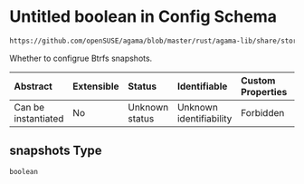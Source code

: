 # Untitled boolean in Config Schema

```txt
https://github.com/openSUSE/agama/blob/master/rust/agama-lib/share/storage.schema.json#/$defs/filesystemTypeBtrfs/properties/btrfs/properties/snapshots
```

Whether to configrue Btrfs snapshots.

| Abstract            | Extensible | Status         | Identifiable            | Custom Properties | Additional Properties | Access Restrictions | Defined In                                                          |
| :------------------ | :--------- | :------------- | :---------------------- | :---------------- | :-------------------- | :------------------ | :------------------------------------------------------------------ |
| Can be instantiated | No         | Unknown status | Unknown identifiability | Forbidden         | Allowed               | none                | [storage.schema.json\*](storage.schema.json "open original schema") |

## snapshots Type

`boolean`
